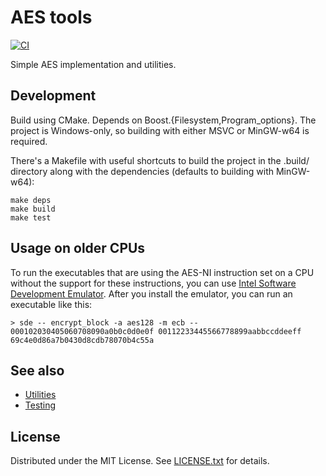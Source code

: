AES tools
=========

[![CI](https://github.com/egor-tensin/aes-tools/actions/workflows/ci.yml/badge.svg)](https://github.com/egor-tensin/aes-tools/actions/workflows/ci.yml)

Simple AES implementation and utilities.

Development
-----------

Build using CMake.
Depends on Boost.{Filesystem,Program_options}.
The project is Windows-only, so building with either MSVC or MinGW-w64 is
required.

There's a Makefile with useful shortcuts to build the project in the .build/
directory along with the dependencies (defaults to building with MinGW-w64):

    make deps
    make build
    make test

Usage on older CPUs
-------------------

To run the executables that are using the AES-NI instruction set on a CPU
without the support for these instructions, you can use [Intel Software
Development Emulator].
After you install the emulator, you can run an executable like this:

    > sde -- encrypt_block -a aes128 -m ecb -- 000102030405060708090a0b0c0d0e0f 00112233445566778899aabbccddeeff
    69c4e0d86a7b0430d8cdb78070b4c55a

[Intel Software Development Emulator]: https://software.intel.com/en-us/articles/intel-software-development-emulator

See also
--------

* [Utilities]
* [Testing]

[Utilities]: aesxx/utils/README.md
[Testing]: test/README.md

License
-------

Distributed under the MIT License.
See [LICENSE.txt] for details.

[LICENSE.txt]: LICENSE.txt
